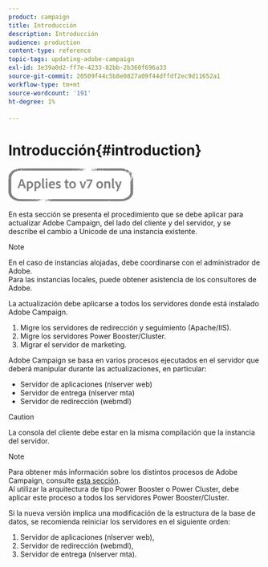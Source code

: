 ```yaml
---
product: campaign
title: Introducción
description: Introducción
audience: production
content-type: reference
topic-tags: updating-adobe-campaign
exl-id: 3e39a0d2-ff7e-4233-82bb-2b360f696a33
source-git-commit: 20509f44c5b8e0827a09f44dffdf2ec9d11652a1
workflow-type: tm+mt
source-wordcount: '191'
ht-degree: 1%

---
```


# Introducción{#introduction}

![](../../assets/v7-only.svg)

En esta sección se presenta el procedimiento que se debe aplicar para actualizar Adobe Campaign, del lado del cliente y del servidor, y se describe el cambio a Unicode de una instancia existente.

>[!NOTE]
>
>En el caso de instancias alojadas, debe coordinarse con el administrador de Adobe.\
>Para las instancias locales, puede obtener asistencia de los consultores de Adobe.

La actualización debe aplicarse a todos los servidores donde está instalado Adobe Campaign.

1. Migre los servidores de redirección y seguimiento (Apache/IIS).
1. Migre los servidores Power Booster/Cluster.
1. Migrar el servidor de marketing.

Adobe Campaign se basa en varios procesos ejecutados en el servidor que deberá manipular durante las actualizaciones, en particular:

* Servidor de aplicaciones (nlserver web)
* Servidor de entrega (nlserver mta)
* Servidor de redirección (webmdl)

>[!CAUTION]
>
>La consola del cliente debe estar en la misma compilación que la instancia del servidor.

>[!NOTE]
>
>Para obtener más información sobre los distintos procesos de Adobe Campaign, consulte [esta sección](../../installation/using/general-architecture.md#logical-application-layer).\
>Al utilizar la arquitectura de tipo Power Booster o Power Cluster, debe aplicar este proceso a todos los servidores Power Booster/Cluster.

Si la nueva versión implica una modificación de la estructura de la base de datos, se recomienda reiniciar los servidores en el siguiente orden:

1. Servidor de aplicaciones (nlserver web),
1. Servidor de redirección (webmdl),
1. Servidor de entrega (nlserver mta).
